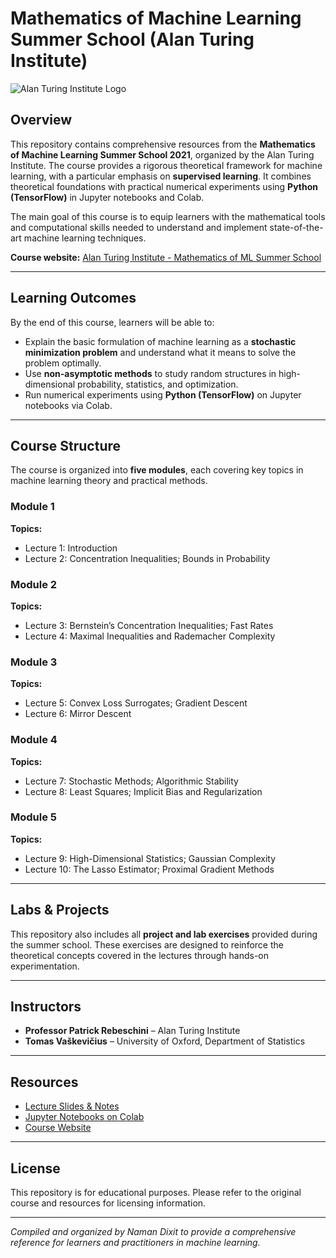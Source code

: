 # Mathematics of Machine Learning Summer School (Alan Turing Institute)

![Alan Turing Institute Logo](https://www.turing.ac.uk/sites/default/files/styles/media_crop/public/media/ATI_Logo_0.png)

## Overview

This repository contains comprehensive resources from the **Mathematics of Machine Learning Summer School 2021**, organized by the Alan Turing Institute. The course provides a rigorous theoretical framework for machine learning, with a particular emphasis on **supervised learning**. It combines theoretical foundations with practical numerical experiments using **Python (TensorFlow)** in Jupyter notebooks and Colab.

The main goal of this course is to equip learners with the mathematical tools and computational skills needed to understand and implement state-of-the-art machine learning techniques.

**Course website:** [Alan Turing Institute - Mathematics of ML Summer School](https://www.turing.ac.uk/courses/mathematics-machine-learning-summer-school)  

---

## Learning Outcomes

By the end of this course, learners will be able to:

- Explain the basic formulation of machine learning as a **stochastic minimization problem** and understand what it means to solve the problem optimally.  
- Use **non-asymptotic methods** to study random structures in high-dimensional probability, statistics, and optimization.  
- Run numerical experiments using **Python (TensorFlow)** on Jupyter notebooks via Colab.  

---

## Course Structure

The course is organized into **five modules**, each covering key topics in machine learning theory and practical methods.

### Module 1

**Topics:**
- Lecture 1: Introduction  
- Lecture 2: Concentration Inequalities; Bounds in Probability  

### Module 2

**Topics:**
- Lecture 3: Bernstein’s Concentration Inequalities; Fast Rates  
- Lecture 4: Maximal Inequalities and Rademacher Complexity  

### Module 3

**Topics:**
- Lecture 5: Convex Loss Surrogates; Gradient Descent  
- Lecture 6: Mirror Descent  

### Module 4

**Topics:**
- Lecture 7: Stochastic Methods; Algorithmic Stability  
- Lecture 8: Least Squares; Implicit Bias and Regularization  

### Module 5

**Topics:**
- Lecture 9: High-Dimensional Statistics; Gaussian Complexity  
- Lecture 10: The Lasso Estimator; Proximal Gradient Methods  

---

## Labs & Projects

This repository also includes all **project and lab exercises** provided during the summer school. These exercises are designed to reinforce the theoretical concepts covered in the lectures through hands-on experimentation.

---

## Instructors

- **Professor Patrick Rebeschini** – Alan Turing Institute  
- **Tomas Vaškevičius** – University of Oxford, Department of Statistics  

---

## Resources

- [Lecture Slides & Notes](https://github.com/alan-turing-institute/mathematics-of-ml-course)  
- [Jupyter Notebooks on Colab](https://github.com/alan-turing-institute/mathematics-of-ml-course)  
- [Course Website](https://www.turing.ac.uk/courses/mathematics-machine-learning-summer-school)  

---

## License

This repository is for educational purposes. Please refer to the original course and resources for licensing information.

---

*Compiled and organized by Naman Dixit to provide a comprehensive reference for learners and practitioners in machine learning.*
